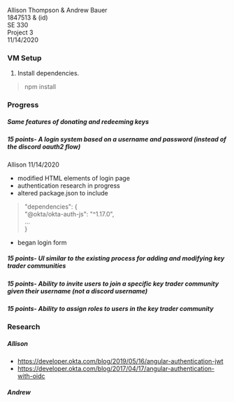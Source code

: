 Allison Thompson & Andrew Bauer\
1847513 & (id)\
SE 330\
Project 3\
11/14/2020

### VM Setup
1. Install dependencies.
> npm install

### Progress

##### Same features of donating and redeeming keys

##### 15 points- A login system based on a username and password (instead of the discord oauth2 flow)
Allison 11/14/2020
* modified HTML elements of login page
* authentication research in progress
* altered package.json to include 
 >   "dependencies": { \
 >       "@okta/okta-auth-js": "^1.17.0", \
 >       ... \
 >    }
* began login form
##### 15 points- UI similar to the existing process for adding and modifying key trader communities

##### 15 points- Ability to invite users to join a specific key trader community given their username (not a discord username)

##### 15 points- Ability to assign roles to users in the key trader community

### Research
##### Allison
* https://developer.okta.com/blog/2019/05/16/angular-authentication-jwt
* https://developer.okta.com/blog/2017/04/17/angular-authentication-with-oidc

##### Andrew